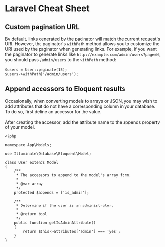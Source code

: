 # Laravel Cheat Sheet

## Custom pagination URL
By default, links generated by the paginator will match the current request's
URI. However, the paginator's `withPath` method allows you to customize the URI
used by the paginator when generating links. For example, if you want the
paginator to generate links like `http://example.com/admin/users?page=N`, you
should pass `/admin/users` to the `withPath` method:
<br><br>
`$users = User::paginate(15);`
<br>
`$users->withPath('/admin/users');`

## Append accessors to Eloquent results
Occasionally, when converting models to arrays or JSON, you may wish to add attributes that do not
have a corresponding column in your database. To do so, first define an accessor for the value.
<br><br>
After creating the accessor, add the attribute name to the appends property of your model.
<br>
```
<?php

namespace App\Models;

use Illuminate\Database\Eloquent\Model;

class User extends Model
{
    /**
     * The accessors to append to the model's array form.
     *
     * @var array
     */
    protected $appends = ['is_admin'];

    /**
     * Determine if the user is an administrator.
     *
     * @return bool
     */
    public function getIsAdminAttribute()
    {
        return $this->attributes['admin'] === 'yes';
    }
}
```